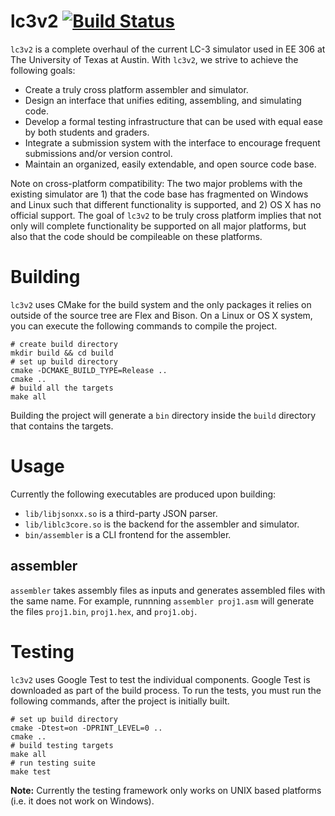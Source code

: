 # lc3v2 [![Build Status](https://travis-ci.org/chiragsakhuja/lc3v2.svg?branch=master)](https://travis-ci.org/chiragsakhuja/lc3v2)
`lc3v2` is a complete overhaul of the current LC-3 simulator used in EE 306 at
The University of Texas at Austin.  With `lc3v2`, we strive to achieve the
following goals:
* Create a truly cross platform assembler and simulator.
* Design an interface that unifies editing, assembling, and simulating code.
* Develop a formal testing infrastructure that can be used with equal ease by
  both students and graders.
* Integrate a submission system with the interface to encourage frequent
  submissions and/or version control.
* Maintain an organized, easily extendable, and open source code base.

Note on cross-platform compatibility: The two major problems with the existing
simulator are 1) that the code base has fragmented on Windows and Linux such that
different functionality is supported, and 2) OS X has no official support. The goal
of `lc3v2` to be truly cross platform implies that not only will complete
functionality be supported on all major platforms, but also that the code should
be compileable on these platforms.


# Building
`lc3v2` uses CMake for the build system and the only packages it relies
on outside of the source tree are Flex and Bison. On a Linux or OS X
system, you can execute the following commands to compile the project.

```
# create build directory
mkdir build && cd build
# set up build directory
cmake -DCMAKE_BUILD_TYPE=Release ..
cmake ..
# build all the targets
make all
```

Building the project will generate a `bin` directory inside the `build`
directory that contains the targets.

# Usage
Currently the following executables are produced upon building:
* `lib/libjsonxx.so` is a third-party JSON parser.
* `lib/liblc3core.so` is the backend for the assembler and simulator.
* `bin/assembler` is a CLI frontend for the assembler.

## assembler
`assembler` takes assembly files as inputs and generates assembled files with the
same name. For example, runnning `assembler proj1.asm` will generate the files
`proj1.bin`, `proj1.hex`, and `proj1.obj`.

# Testing
`lc3v2` uses Google Test to test the individual components. Google Test
is downloaded as part of the build process. To run the tests, you must
run the following commands, after the project is initially built.
```
# set up build directory
cmake -Dtest=on -DPRINT_LEVEL=0 ..
cmake ..
# build testing targets
make all
# run testing suite
make test
```
**Note:** Currently the testing framework only works on UNIX based
platforms (i.e. it does not work on Windows).
